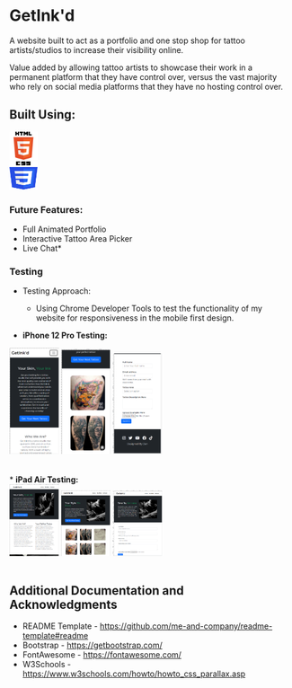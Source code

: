 # GetInk'd

A website built to act as a portfolio and one stop shop for tattoo artists/studios to increase their visibility online.

Value added by allowing tattoo artists to showcase their work in a permanent platform that they have control over, versus the vast majority who rely on social media platforms that they have no hosting control over.

## Built Using:
<strong>
<img src="readme/images/HTML.svg" alt="HTML5 Logo" height="50px" width="50px">
</strong>
<br>
<strong>
<img src="readme/images/CSS.svg" alt="CSS3 Logo" height="50px" width="50px">
</strong>

<br>

### Future Features:

* Full Animated Portfolio
* Interactive Tattoo Area Picker
* Live Chat*

### Testing

* Testing Approach:
    * Using Chrome Developer Tools to test the functionality of my website for responsiveness in the mobile first design.

* <strong>iPhone 12 Pro Testing:</strong>

<div class="row">
    <div class="col">
        <img src="readme/images/iphone12pro-test-home.png" alt="iPhone 12 Pro Home Page Test Image" height="17.5%" width="17.5%">
        <img src="readme/images/iphone12pro-test-portfolio.png" alt="iPhone 12 Pro Portfolio Page Test Image" height="17.5%" width="17.5%">
        <img src="readme/images/iphone12pro-test-contact.png" alt="iPhone 12 Pro Contact Page Test Image" height="17.5%" width="17.5%">
    </div>
</div>
<br>
<br>
* <strong>iPad Air Testing:</strong>
<div class="row">
    <div class="col">
        <img src="readme/images/ipadtest/ipadair-test-home.png" alt="iPad Air Home Page Test Image" height="17.5%" width="17.5%">
        <img src="readme/images/ipadtest/ipadair-test-portfolio.png" alt="iPad Air Portfolio Page Test Image" height="17.5%" width="17.5%">
        <img src="readme/images/ipadtest/ipadair-test-contact.png" alt="iPad Air Contact Page Test Image" height="17.5%" width="17.5%">
    </div>
</div>
<br>

## Additional Documentation and Acknowledgments

* README Template - https://github.com/me-and-company/readme-template#readme
* Bootstrap - https://getbootstrap.com/
* FontAwesome - https://fontawesome.com/
* W3Schools - https://www.w3schools.com/howto/howto_css_parallax.asp
